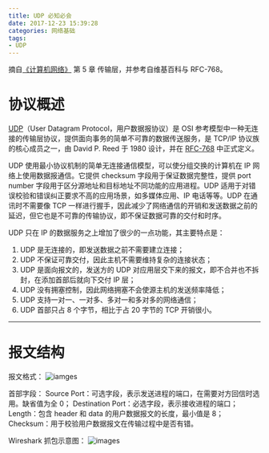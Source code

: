 ```yaml
---
title: UDP 必知必会
date: 2017-12-23 15:39:28
categories: 网络基础
tags:
- UDP
---
```

摘自[《计算机网络》](https://book.douban.com/subject/26960678/) 第 5 章 传输层，并参考自维基百科与 RFC-768。<!-- more -->

# 协议概述
[UDP](https://en.wikipedia.org/wiki/User_Datagram_Protocol)（User Datagram Protocol，用户数据报协议）是 OSI 参考模型中一种无连接的传输层协议，提供面向事务的简单不可靠的数据传送服务，是 TCP/IP 协议族的核心成员之一，由 David P. Reed 于 1980 设计，并在 [RFC-768](https://tools.ietf.org/html/rfc768) 中正式定义。

UDP 使用最小协议机制的简单无连接通信模型，可以使分组交换的计算机在 IP 网络上使用数据报通信。它提供 checksum 字段用于保证数据完整性，提供 port number 字段用于区分源地址和目标地址不同功能的应用进程。UDP 适用于对错误校验和错误纠正要求不高的应用场景，如多媒体应用、IP 电话等等。UDP 在通讯时不需要像 TCP 一样进行握手，因此减少了网络通信的开销和发送数据之前的延迟，但它也是不可靠的传输协议，即不保证数据可靠的交付和时序。

UDP 只在 IP 的数据服务之上增加了很少的一点功能，其主要特点是：
1. UDP 是无连接的，即发送数据之前不需要建立连接；
2. UDP 不保证可靠交付，因此主机不需要维持复杂的连接状态；
3. UDP 是面向报文的，发送方的 UDP 对应用层交下来的报文，即不合并也不拆封，在添加首部后就向下交付 IP 层；
4. UDP 没有拥塞控制，因此网络拥塞不会使源主机的发送频率降低；
5. UDP 支持一对一、一对多、多对一和多对多的网络通信；
6. UDP 首部只占 8 个字节，相比于占 20 字节的 TCP 开销很小。

---

# 报文结构
报文格式：
![iamges](http://ogvr8n3tg.bkt.clouddn.com/UDP%E5%BF%85%E7%9F%A5%E5%BF%85%E4%BC%9A/1.png)

首部字段：
Source Port：可选字段，表示发送进程的端口，在需要对方回信时选用。缺省值为全 0；
Destination Port：必选字段，表示接收进程的端口；
Length：包含 header 和 data 的用户数据报文的长度，最小值是 8；
Checksum：用于校验用户数据报文在传输过程中是否有错。

Wireshark 抓包示意图：
![images](http://ogvr8n3tg.bkt.clouddn.com/UDP%E5%BF%85%E7%9F%A5%E5%BF%85%E4%BC%9A/2.png)
